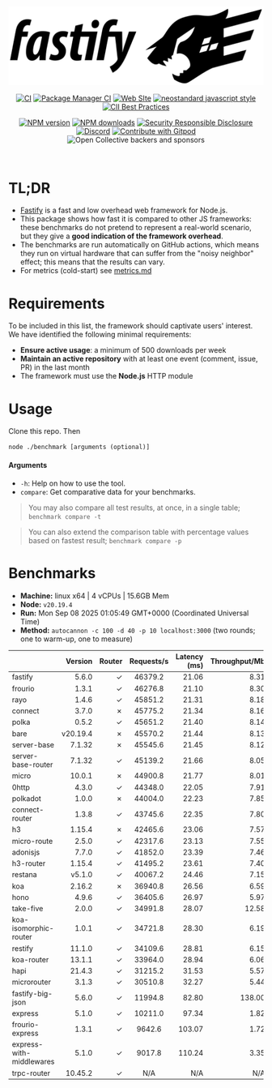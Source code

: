 <div align="center"> <a href="https://fastify.dev/">
    <img
      src="https://github.com/fastify/graphics/raw/HEAD/fastify-landscape-outlined.svg"
      width="650"
      height="auto"
    />
  </a>
</div>

<div align="center">

[![CI](https://github.com/fastify/fastify/actions/workflows/ci.yml/badge.svg?branch=main)](https://github.com/fastify/fastify/actions/workflows/ci.yml)
[![Package Manager
CI](https://github.com/fastify/fastify/workflows/package-manager-ci/badge.svg?branch=main)](https://github.com/fastify/fastify/actions/workflows/package-manager-ci.yml)
[![Web
SIte](https://github.com/fastify/fastify/workflows/website/badge.svg?branch=main)](https://github.com/fastify/fastify/actions/workflows/website.yml)
[![neostandard javascript style](https://img.shields.io/badge/code_style-neostandard-brightgreen?style=flat)](https://github.com/neostandard/neostandard)
[![CII Best Practices](https://bestpractices.coreinfrastructure.org/projects/7585/badge)](https://bestpractices.coreinfrastructure.org/projects/7585)

</div>

<div align="center">

[![NPM
version](https://img.shields.io/npm/v/fastify.svg?style=flat)](https://www.npmjs.com/package/fastify)
[![NPM
downloads](https://img.shields.io/npm/dm/fastify.svg?style=flat)](https://www.npmjs.com/package/fastify)
[![Security Responsible
Disclosure](https://img.shields.io/badge/Security-Responsible%20Disclosure-yellow.svg)](https://github.com/fastify/fastify/blob/main/SECURITY.md)
[![Discord](https://img.shields.io/discord/725613461949906985)](https://discord.gg/fastify)
[![Contribute with Gitpod](https://img.shields.io/badge/Contribute%20with-Gitpod-908a85?logo=gitpod&color=blue)](https://gitpod.io/#https://github.com/fastify/fastify)
![Open Collective backers and sponsors](https://img.shields.io/opencollective/all/fastify)

</div>

<br />

# TL;DR

* [Fastify](https://github.com/fastify/fastify) is a fast and low overhead web framework for Node.js.
* This package shows how fast it is compared to other JS frameworks: these benchmarks do not pretend to represent a real-world scenario, but they give a **good indication of the framework overhead**.
* The benchmarks are run automatically on GitHub actions, which means they run on virtual hardware that can suffer from the "noisy neighbor" effect; this means that the results can vary.
* For metrics (cold-start) see [metrics.md](./METRICS.md)

# Requirements

To be included in this list, the framework should captivate users' interest. We have identified the following minimal requirements:
- **Ensure active usage**: a minimum of 500 downloads per week
- **Maintain an active repository** with at least one event (comment, issue, PR) in the last month
- The framework must use the **Node.js** HTTP module

# Usage

Clone this repo. Then

```
node ./benchmark [arguments (optional)]
```

#### Arguments

* `-h`: Help on how to use the tool.
* `compare`: Get comparative data for your benchmarks.

> You may also compare all test results, at once, in a single table; `benchmark compare -t`

> You can also extend the comparison table with percentage values based on fastest result; `benchmark compare -p`
# Benchmarks

* __Machine:__ linux x64 | 4 vCPUs | 15.6GB Mem
* __Node:__ `v20.19.4`
* __Run:__ Mon Sep 08 2025 01:05:49 GMT+0000 (Coordinated Universal Time)
* __Method:__ `autocannon -c 100 -d 40 -p 10 localhost:3000` (two rounds; one to warm-up, one to measure)

|                          | Version  | Router | Requests/s | Latency (ms) | Throughput/Mb |
| :--                      | --:      | --:    | :-:        | --:          | --:           |
| fastify                  | 5.6.0    | ✓      | 46379.2    | 21.06        | 8.31          |
| frourio                  | 1.3.1    | ✓      | 46276.8    | 21.10        | 8.30          |
| rayo                     | 1.4.6    | ✓      | 45851.2    | 21.31        | 8.18          |
| connect                  | 3.7.0    | ✗      | 45775.2    | 21.34        | 8.16          |
| polka                    | 0.5.2    | ✓      | 45651.2    | 21.40        | 8.14          |
| bare                     | v20.19.4 | ✗      | 45570.2    | 21.44        | 8.13          |
| server-base              | 7.1.32   | ✗      | 45545.6    | 21.45        | 8.12          |
| server-base-router       | 7.1.32   | ✓      | 45139.2    | 21.66        | 8.05          |
| micro                    | 10.0.1   | ✗      | 44900.8    | 21.77        | 8.01          |
| 0http                    | 4.3.0    | ✓      | 44348.0    | 22.05        | 7.91          |
| polkadot                 | 1.0.0    | ✗      | 44004.0    | 22.23        | 7.85          |
| connect-router           | 1.3.8    | ✓      | 43745.6    | 22.35        | 7.80          |
| h3                       | 1.15.4   | ✗      | 42465.6    | 23.06        | 7.57          |
| micro-route              | 2.5.0    | ✓      | 42317.6    | 23.13        | 7.55          |
| adonisjs                 | 7.7.0    | ✓      | 41852.0    | 23.39        | 7.46          |
| h3-router                | 1.15.4   | ✓      | 41495.2    | 23.61        | 7.40          |
| restana                  | v5.1.0   | ✓      | 40067.2    | 24.46        | 7.15          |
| koa                      | 2.16.2   | ✗      | 36940.8    | 26.56        | 6.59          |
| hono                     | 4.9.6    | ✓      | 36405.6    | 26.97        | 5.97          |
| take-five                | 2.0.0    | ✓      | 34991.8    | 28.07        | 12.58         |
| koa-isomorphic-router    | 1.0.1    | ✓      | 34721.8    | 28.30        | 6.19          |
| restify                  | 11.1.0   | ✓      | 34109.6    | 28.81        | 6.15          |
| koa-router               | 13.1.1   | ✓      | 33964.0    | 28.94        | 6.06          |
| hapi                     | 21.4.3   | ✓      | 31215.2    | 31.53        | 5.57          |
| microrouter              | 3.1.3    | ✓      | 30510.8    | 32.27        | 5.44          |
| fastify-big-json         | 5.6.0    | ✓      | 11994.8    | 82.80        | 138.00        |
| express                  | 5.1.0    | ✓      | 10211.0    | 97.34        | 1.82          |
| frourio-express          | 1.3.1    | ✓      | 9642.6     | 103.07       | 1.72          |
| express-with-middlewares | 5.1.0    | ✓      | 9017.8     | 110.24       | 3.35          |
| trpc-router              | 10.45.2  | ✓      | N/A        | N/A          | N/A           |
